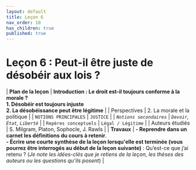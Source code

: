 ```yaml
---
layout: default
title: Leçon 6
nav_order: 10
has_children: true
published: true
---
```


# Leçon 6 : Peut-il être juste de désobéir aux lois ?


| **Plan de la leçon**    | **Introduction : Le droit est-il toujours conforme à la morale ? <br />1. Désobéir est toujours injuste<br />2. La désobéissance peut être légitime**    |
| Perspectives            | 2. La morale et la politique       |
| `NOTIONS PRINCIPALES`   | `JUSTICE`     |
| *`Notions secondaires`* | *`Devoir`, `État`, `Liberté`*     |
| `Repères conceptuels`   | `Légal / Légitime`      |
| Auteurs étudiés         | S. Milgram, Platon, Sophocle, J. Rawls    |
| **Travaux**             | **- Reprendre dans un carnet les définitions du cours à retenir**. <br>**- Écrire une courte synthèse de la leçon lorsqu'elle est terminée (vous pourrez être interrogés au début de la leçon suivante)** : Qu’est-ce que j’ai retenu ? (*Je note les idées-clés que je retiens de la leçon, les thèses des auteurs ou les questions qu’ils posent*) |



